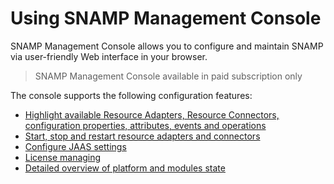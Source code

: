 Using SNAMP Management Console
====
SNAMP Management Console allows you to configure and maintain SNAMP via user-friendly Web interface in your browser.
> SNAMP Management Console available in paid subscription only

The console supports the following configuration features:
* [Highlight available Resource Adapters, Resource Connectors, configuration properties, attributes, events and operations](configuration.md)
* [Start, stop and restart resource adapters and connectors](managing.md)
* [Configure JAAS settings](jaas.md)
* [License managing](license.md)
* [Detailed overview of platform and modules state](general.md)